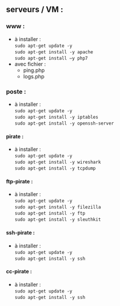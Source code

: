 ## serveurs / VM :

### www : 
- à installer :  
`sudo apt-get update -y`  
`sudo apt-get install -y apache`  
`sudo apt-get install –y php7  ` 
- avec fichier :
    - ping.php 
    - logs.php
### poste :
- à installer :  
`sudo apt-get update -y`    
`sudo apt-get install -y iptables`  
`sudo apt-get install -y openssh-server`



#### pirate :
- à installer :  
`sudo apt-get update -y`    
`sudo apt-get install -y wireshark`  
`sudo apt-get install -y tcpdump`  


#### ftp-pirate :
- à installer :  
`sudo apt-get update -y`    
`sudo apt-get install -y filezilla`  
`sudo apt-get install -y ftp`  
`sudo apt-get install -y sleuthkit`  

#### ssh-pirate :
- à installer :  
`sudo apt-get update -y`  
`sudo apt-get install -y ssh`  



#### cc-pirate :
- à installer :  
`sudo apt-get update -y`  
`sudo apt-get install -y ssh`  


